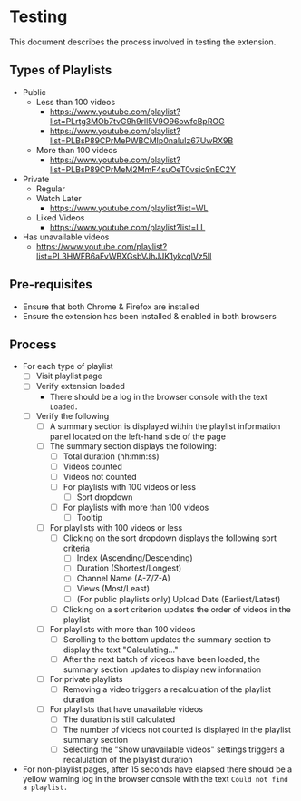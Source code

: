# Testing

This document describes the process involved in testing the extension.

## Types of Playlists

- Public
  - Less than 100 videos
    - https://www.youtube.com/playlist?list=PLrtg3MOb7tvG9h9rll5V9O96owfcBpROG
    - https://www.youtube.com/playlist?list=PLBsP89CPrMePWBCMIp0naluIz67UwRX9B
  - More than 100 videos
    - https://www.youtube.com/playlist?list=PLBsP89CPrMeM2MmF4suOeT0vsic9nEC2Y
- Private
  - Regular
  - Watch Later
    - https://www.youtube.com/playlist?list=WL
  - Liked Videos
    - https://www.youtube.com/playlist?list=LL
- Has unavailable videos
  - https://www.youtube.com/playlist?list=PL3HWFB6aFvWBXGsbVJhJJK1ykcqlVz5lI

## Pre-requisites

- Ensure that both Chrome & Firefox are installed
- Ensure the extension has been installed & enabled in both browsers

## Process

- For each type of playlist
  - [ ] Visit playlist page
  - [ ] Verify extension loaded
    - There should be a log in the browser console with the text `Loaded.`
  - [ ] Verify the following
    - [ ] A summary section is displayed within the playlist information panel
          located on the left-hand side of the page
    - [ ] The summary section displays the following:
      - [ ] Total duration (hh:mm:ss)
      - [ ] Videos counted
      - [ ] Videos not counted
      - [ ] For playlists with 100 videos or less
        - [ ] Sort dropdown
      - [ ] For playlists with more than 100 videos
        - [ ] Tooltip
    - [ ] For playlists with 100 videos or less
      - [ ] Clicking on the sort dropdown displays the following sort criteria
        - [ ] Index (Ascending/Descending)
        - [ ] Duration (Shortest/Longest)
        - [ ] Channel Name (A-Z/Z-A)
        - [ ] Views (Most/Least)
        - [ ] (For public playlists only) Upload Date (Earliest/Latest)
      - [ ] Clicking on a sort criterion updates the order of videos in the playlist
    - [ ] For playlists with more than 100 videos
      - [ ] Scrolling to the bottom updates the summary section to display the text
            "Calculating..."
      - [ ] After the next batch of videos have been loaded, the summary section
            updates to display new information
    - [ ] For private playlists
      - [ ] Removing a video triggers a recalculation of the playlist duration
    - [ ] For playlists that have unavailable videos
      - [ ] The duration is still calculated
      - [ ] The number of videos not counted is displayed in the playlist
            summary section
      - [ ] Selecting the "Show unavailable videos" settings triggers a
            recalulation of the playlist duration
- For non-playlist pages, after 15 seconds have elapsed there should be a yellow
  warning log in the browser console with the text `Could not find a playlist.`
